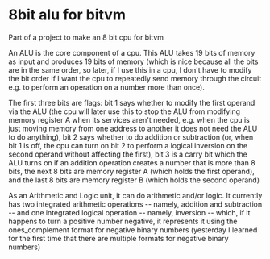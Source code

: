 # 8bit alu for bitvm
Part of a project to make an 8 bit cpu for bitvm

An ALU is the core component of a cpu. This ALU takes 19 bits of memory as input and produces 19 bits of memory (which is nice because all the bits are in the same order, so later, if I use this in a cpu, I don't have to modify the bit order if I want the cpu to repeatedly send memory through the circuit e.g. to perform an operation on a number more than once).

The first three bits are flags: bit 1 says whether to modify the first operand via the ALU (the cpu will later use this to stop the ALU from modifying memory register A when its services aren't needed, e.g. when the cpu is just moving memory from one address to another it does not need the ALU to do anything), bit 2 says whether to do addition or subtraction (or, when bit 1 is off, the cpu can turn on bit 2 to perform a logical inversion on the second operand without affecting the first), bit 3 is a carry bit which the ALU turns on if an addition operation creates a number that is more than 8 bits, the next 8 bits are memory register A (which holds the first operand), and the last 8 bits are memory register B (which holds the second operand)

As an Arithmetic and Logic unit, it can do arithmetic and/or logic. It currently has two integrated arithmetic operations -- namely, addition and subtraction -- and one integrated logical operation -- namely, inversion -- which, if it happens to turn a positive number negative, it represents it using the ones_complement format for negative binary numbers (yesterday I learned for the first time that there are multiple formats for negative binary numbers)
